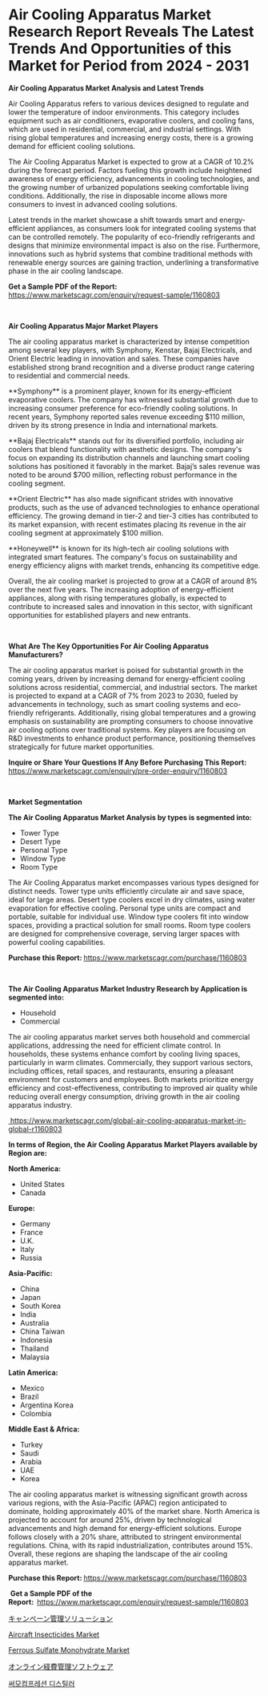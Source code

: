 <p><h1>Air Cooling Apparatus Market Research Report Reveals The Latest Trends And Opportunities of this Market for Period from 2024 - 2031</h1></p><p><strong>Air Cooling Apparatus Market Analysis and Latest Trends</strong></p>
<p><p>Air Cooling Apparatus refers to various devices designed to regulate and lower the temperature of indoor environments. This category includes equipment such as air conditioners, evaporative coolers, and cooling fans, which are used in residential, commercial, and industrial settings. With rising global temperatures and increasing energy costs, there is a growing demand for efficient cooling solutions.</p><p>The Air Cooling Apparatus Market is expected to grow at a CAGR of 10.2% during the forecast period. Factors fueling this growth include heightened awareness of energy efficiency, advancements in cooling technologies, and the growing number of urbanized populations seeking comfortable living conditions. Additionally, the rise in disposable income allows more consumers to invest in advanced cooling solutions. </p><p>Latest trends in the market showcase a shift towards smart and energy-efficient appliances, as consumers look for integrated cooling systems that can be controlled remotely. The popularity of eco-friendly refrigerants and designs that minimize environmental impact is also on the rise. Furthermore, innovations such as hybrid systems that combine traditional methods with renewable energy sources are gaining traction, underlining a transformative phase in the air cooling landscape.</p></p>
<p><strong>Get a Sample PDF of the Report:&nbsp;</strong> <a href="https://www.marketscagr.com/enquiry/request-sample/1160803">https://www.marketscagr.com/enquiry/request-sample/1160803</a></p>
<p>&nbsp;</p>
<p><strong>Air Cooling Apparatus Major Market Players</strong></p>
<p><p>The air cooling apparatus market is characterized by intense competition among several key players, with Symphony, Kenstar, Bajaj Electricals, and Orient Electric leading in innovation and sales. These companies have established strong brand recognition and a diverse product range catering to residential and commercial needs.</p><p>**Symphony** is a prominent player, known for its energy-efficient evaporative coolers. The company has witnessed substantial growth due to increasing consumer preference for eco-friendly cooling solutions. In recent years, Symphony reported sales revenue exceeding $110 million, driven by its strong presence in India and international markets.</p><p>**Bajaj Electricals** stands out for its diversified portfolio, including air coolers that blend functionality with aesthetic designs. The company's focus on expanding its distribution channels and launching smart cooling solutions has positioned it favorably in the market. Bajaj’s sales revenue was noted to be around $700 million, reflecting robust performance in the cooling segment.</p><p>**Orient Electric** has also made significant strides with innovative products, such as the use of advanced technologies to enhance operational efficiency. The growing demand in tier-2 and tier-3 cities has contributed to its market expansion, with recent estimates placing its revenue in the air cooling segment at approximately $100 million.</p><p>**Honeywell** is known for its high-tech air cooling solutions with integrated smart features. The company's focus on sustainability and energy efficiency aligns with market trends, enhancing its competitive edge.</p><p>Overall, the air cooling market is projected to grow at a CAGR of around 8% over the next five years. The increasing adoption of energy-efficient appliances, along with rising temperatures globally, is expected to contribute to increased sales and innovation in this sector, with significant opportunities for established players and new entrants.</p></p>
<p>&nbsp;</p>
<p><strong>What Are The Key Opportunities For Air Cooling Apparatus Manufacturers?</strong></p>
<p><p>The air cooling apparatus market is poised for substantial growth in the coming years, driven by increasing demand for energy-efficient cooling solutions across residential, commercial, and industrial sectors. The market is projected to expand at a CAGR of 7% from 2023 to 2030, fueled by advancements in technology, such as smart cooling systems and eco-friendly refrigerants. Additionally, rising global temperatures and a growing emphasis on sustainability are prompting consumers to choose innovative air cooling options over traditional systems. Key players are focusing on R&D investments to enhance product performance, positioning themselves strategically for future market opportunities.</p></p>
<p><strong>Inquire or Share Your Questions If Any Before Purchasing This Report:</strong> <a href="https://www.marketscagr.com/enquiry/pre-order-enquiry/1160803">https://www.marketscagr.com/enquiry/pre-order-enquiry/1160803</a></p>
<p>&nbsp;</p>
<p><strong>Market Segmentation</strong></p>
<p><strong>The Air Cooling Apparatus Market Analysis by types is segmented into:</strong></p>
<p><ul><li>Tower Type</li><li>Desert Type</li><li>Personal Type</li><li>Window Type</li><li>Room Type</li></ul></p>
<p><p>The Air Cooling Apparatus market encompasses various types designed for distinct needs. Tower type units efficiently circulate air and save space, ideal for large areas. Desert type coolers excel in dry climates, using water evaporation for effective cooling. Personal type units are compact and portable, suitable for individual use. Window type coolers fit into window spaces, providing a practical solution for small rooms. Room type coolers are designed for comprehensive coverage, serving larger spaces with powerful cooling capabilities.</p></p>
<p><strong>Purchase this Report:&nbsp;</strong><a href="https://www.marketscagr.com/purchase/1160803">https://www.marketscagr.com/purchase/1160803</a></p>
<p>&nbsp;</p>
<p><strong>The Air Cooling Apparatus Market Industry Research by Application is segmented into:</strong></p>
<p><ul><li>Household</li><li>Commercial</li></ul></p>
<p><p>The air cooling apparatus market serves both household and commercial applications, addressing the need for efficient climate control. In households, these systems enhance comfort by cooling living spaces, particularly in warm climates. Commercially, they support various sectors, including offices, retail spaces, and restaurants, ensuring a pleasant environment for customers and employees. Both markets prioritize energy efficiency and cost-effectiveness, contributing to improved air quality while reducing overall energy consumption, driving growth in the air cooling apparatus industry.</p></p>
<p><a href="https://www.marketscagr.com/global-air-cooling-apparatus-market-in-global-r1160803">&nbsp;https://www.marketscagr.com/global-air-cooling-apparatus-market-in-global-r1160803</a></p>
<p><strong>In terms of Region, the Air Cooling Apparatus Market Players available by Region are:</strong></p>
<p>
    <p> <strong> North America: </strong>
        <ul>
            <li>United States</li>
            <li>Canada</li>
        </ul>
        </p> 
    <p> <strong> Europe: </strong>
        <ul>
            <li>Germany</li>
            <li>France</li>
            <li>U.K.</li>
            <li>Italy</li>
            <li>Russia</li>
        </ul>
        </p> 
    <p> <strong> Asia-Pacific: </strong>
        <ul>
            <li>China</li>
            <li>Japan</li>
            <li>South Korea</li>
            <li>India</li>
            <li>Australia</li>
            <li>China Taiwan</li>
            <li>Indonesia</li>
            <li>Thailand</li>
            <li>Malaysia</li>
        </ul>
        </p> 
    <p> <strong> Latin America: </strong>
        <ul>
            <li>Mexico</li>
            <li>Brazil</li>
            <li>Argentina Korea</li>
            <li>Colombia</li>
        </ul>
        </p> 
    <p> <strong> Middle East & Africa: </strong>
        <ul>
            <li>Turkey</li>
            <li>Saudi</li>
            <li>Arabia</li>
            <li>UAE</li>
            <li>Korea</li>
        </ul>
    </p>
    </p>
<p><p>The air cooling apparatus market is witnessing significant growth across various regions, with the Asia-Pacific (APAC) region anticipated to dominate, holding approximately 40% of the market share. North America is projected to account for around 25%, driven by technological advancements and high demand for energy-efficient solutions. Europe follows closely with a 20% share, attributed to stringent environmental regulations. China, with its rapid industrialization, contributes around 15%. Overall, these regions are shaping the landscape of the air cooling apparatus market.</p></p>
<p><strong>Purchase this Report: </strong><a href="https://www.marketscagr.com/purchase/1160803">https://www.marketscagr.com/purchase/1160803</a></p>
<p>&nbsp;<strong>Get a Sample PDF of the Report:&nbsp;&nbsp;</strong><a href="https://www.marketscagr.com/enquiry/request-sample/1160803">https://www.marketscagr.com/enquiry/request-sample/1160803</a></p>
<p><strong></strong></p>
<p><p><a href="https://medium.com/@berryguann/campaign-management-solution-market-%E3%81%AF-%E3%82%B3%E3%82%B9%E3%83%88%E7%AE%A1%E7%90%86%E3%81%A8%E5%8A%B9%E7%8E%87%E5%90%91%E4%B8%8A%E3%82%92%E5%84%AA%E5%85%88%E3%81%97%E3%81%BE%E3%81%99-%E3%81%95%E3%82%89%E3%81%AB-%E5%A0%B1%E5%91%8A%E6%9B%B8%E3%81%AF%E5%B8%82%E5%A0%B4%E3%81%AE%E9%9C%80%E8%A6%81%E9%9D%A2%E3%81%A8%E4%BE%9B%E7%B5%A6%E9%9D%A2%E3%81%AE%E4%B8%A1%E6%96%B9%E3%82%92%E3%82%AB%E3%83%90%E3%83%BC%E3%81%97%E3%81%A6%E3%81%84%E3%81%BE%E3%81%99-campaign-866260c78924">キャンペーン管理ソリューション</a></p><p><a href="https://issuu.com/reportprime-2/docs/aircraft-insecticides-market-size-2_9957468b453739">Aircraft Insecticides Market</a></p><p><a href="https://issuu.com/reportprime-2/docs/ferrous-sulfate-monohydrate-market-_ccdac60f3ddb71">Ferrous Sulfate Monohydrate Market</a></p><p><a href="https://medium.com/@berryguann/online-expense-management-software-market-%E3%81%AF-%E3%82%B3%E3%82%B9%E3%83%88%E7%AE%A1%E7%90%86%E3%81%A8%E5%8A%B9%E7%8E%87%E5%90%91%E4%B8%8A%E3%82%92%E5%84%AA%E5%85%88%E3%81%97%E3%81%BE%E3%81%99-%E3%81%95%E3%82%89%E3%81%AB-%E5%A0%B1%E5%91%8A%E6%9B%B8%E3%81%AF%E5%B8%82%E5%A0%B4%E3%81%AE%E9%9C%80%E8%A6%81%E9%9D%A2%E3%81%A8%E4%BE%9B%E7%B5%A6%E9%9D%A2%E3%81%AE%E4%B8%A1%E6%96%B9%E3%82%92%E3%82%AB%E3%83%90%E3%83%BC%E3%81%97%E3%81%A6%E3%81%84%E3%81%BE%E3%81%99-af1b384a8320">オンライン経費管理ソフトウェア</a></p><p><a href="https://medium.com/@vivienne.stokes/%EC%84%B8%EA%B3%84-thermocompression-distiller-market-%EC%9D%80-2024%EC%97%90%EC%84%9C-2031%EB%A1%9C-%EC%97%B0%ED%8F%89%EA%B7%A0-%EC%A6%9D%EA%B0%80%EC%9C%A8%EC%9D%84-%EB%B3%B4%EC%9D%BC-%EA%B2%83%EC%9C%BC%EB%A1%9C-%EC%98%88%EC%83%81%EB%90%A9%EB%8B%88%EB%8B%A4-52a4aefa1137">써모컴프레션 디스틸러</a></p></p>